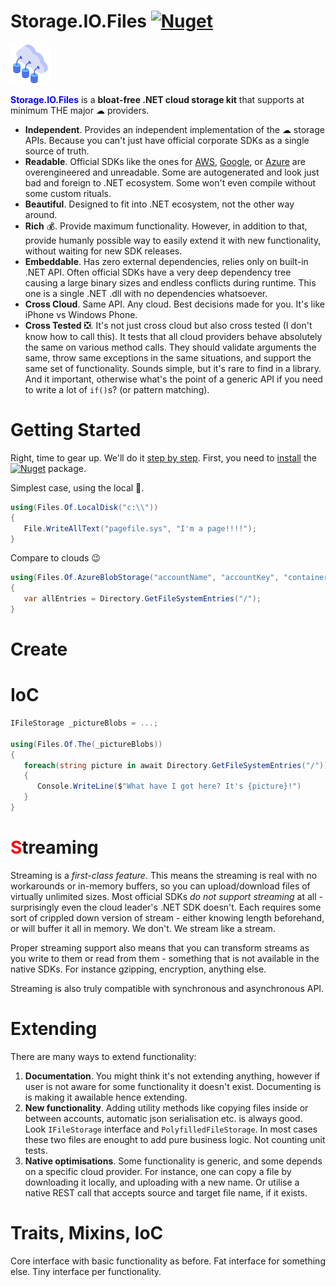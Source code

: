 ﻿# Storage.IO.Files [![Nuget](https://img.shields.io/nuget/v/Storage.IO.Files?style=for-the-badge)](https://www.nuget.org/packages/Storage.IO.Files)

![](media/icon/icon-64.png)

**<span style="color:blue">Storage.IO.Files</span>** is a **bloat-free .NET cloud storage kit** that supports at minimum THE major ☁ providers.

- **Independent**. Provides an independent implementation of the ☁ storage APIs. Because you can't just have official corporate SDKs as a single source of truth.
- **Readable**. Official SDKs like the ones for [AWS](https://github.com/aws/aws-sdk-net), [Google](https://github.com/googleapis/google-cloud-dotnet), or [Azure](https://github.com/Azure/azure-storage-net) are overengineered and unreadable. Some are autogenerated and look just bad and foreign to .NET ecosystem. Some won't even compile without some custom rituals.
- **Beautiful**. Designed to fit into .NET ecosystem, not the other way around.
- **Rich** 💰. Provide maximum functionality. However, in addition to that, provide humanly possible way to easily extend it with new functionality, without waiting for new SDK releases.
- **Embeddable**. Has zero external dependencies, relies only on built-in .NET API. Often official SDKs have a very deep dependency tree causing a large binary sizes and endless conflicts during runtime. This one is a single .NET .dll with no dependencies whatsoever.
- **Cross Cloud**. Same API. Any cloud. Best decisions made for you. It's like iPhone vs Windows Phone.
- **Cross Tested** ❎. It's not just cross cloud but also cross tested (I don't know how to call this). It tests that all cloud providers behave absolutely the same on various method calls. They should validate arguments the same, throw same exceptions in the same situations, and support the same set of functionality. Sounds simple, but it's rare to find in a library. And it important, otherwise what's the point of a generic API if you need to write a lot of `if()`s? (or pattern matching).

# Getting Started

Right, time to gear up. We'll do it [step by step](https://www.oxfordlearnersdictionaries.com/definition/english/step_1?q=step). First, you need to [install](https://docs.microsoft.com/en-us/nuget/quickstart/install-and-use-a-package-using-the-dotnet-cli) the [![Nuget](https://img.shields.io/nuget/v/Storage.IO.Files?style=social)](https://www.nuget.org/packages/Storage.IO.Files/1.0.0-alpha-05) package.


Simplest case, using the local 💽.

```csharp
using(Files.Of.LocalDisk("c:\\"))
{
   File.WriteAllText("pagefile.sys", "I'm a page!!!!");
}
```

Compare to clouds 😉

```csharp
using(Files.Of.AzureBlobStorage("accountName", "accountKey", "containerName"))
{
   var allEntries = Directory.GetFileSystemEntries("/");
}
```

# Create


# IoC


```csharp
IFileStorage _pictureBlobs = ...;

using(Files.Of.The(_pictureBlobs))
{
   foreach(string picture in await Directory.GetFileSystemEntries("/"))
   {
      Console.WriteLine($"What have I got here? It's {picture}!")
   }
}

```

# <span style="color:red">S</span>treaming

Streaming is a *first-class feature*. This means the streaming is real with no workarounds or in-memory buffers, so you can upload/download files of virtually unlimited sizes. Most official SDKs *do not support streaming* at all - surprisingly even the cloud leader's .NET SDK doesn't. Each requires some sort of crippled down version of stream - either knowing length beforehand, or will buffer it all in memory. We don't. We stream like a stream.

Proper streaming support also means that you can transform streams as you write to them or read from them - something that is not available in the native SDKs. For instance gzipping, encryption, anything else.

Streaming is also truly compatible with synchronous and asynchronous API.

# Extending

There are many ways to extend functionality:

1. **Documentation**. You might think it's not extending anything, however if user is not aware for some functionality it doesn't exist. Documenting is is making it awailable hence extending.
2. **New functionality**. Adding utility methods like copying files inside or between accounts, automatic json serialisation etc. is always good. Look `IFileStorage` interface and `PolyfilledFileStorage`. In most cases these two files are enought to add pure business logic. Not counting unit tests.
3. **Native optimisations**. Some functionality is generic, and some depends on a specific cloud provider. For instance, one can copy a file by downloading it locally, and uploading with a new name. Or utilise a native REST call that accepts source and target file name, if it exists.

# Traits, Mixins, IoC

Core interface with basic functionality as before. Fat interface for something else. Tiny interface per functionality.